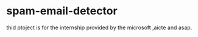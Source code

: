 # spam-email-detector
thid ptoject is for the internship provided by the microsoft ,aicte and asap.
